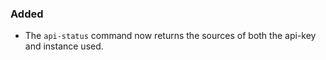 ### Added

- The `api-status` command now returns the sources of both the api-key and instance used.
